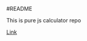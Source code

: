 #README

This is pure js calculator repo

<a href="https://aniramocean.github.io/CalculatorJs/">Link</a>
